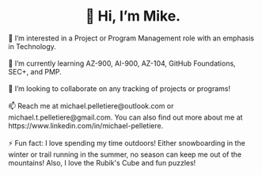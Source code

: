 <h1 align = 'center'> 👋 Hi, I’m Mike. </h1>
👀 I’m interested in a Project or Program Management role with an emphasis in Technology. <br></br>
🌱 I’m currently learning AZ-900, AI-900, AZ-104, GitHub Foundations, SEC+, and PMP. <br></br>
💞️ I’m looking to collaborate on any tracking of projects or programs! <br></br>
📫 Reach me at michael.pelletiere@outlook.com or michael.t.pelletiere@gmail.com. You can also find out more about me at https://www.linkedin.com/in/michael-pelletiere. <br></br>
⚡ Fun fact: I love spending my time outdoors! Either snowboarding in the winter or trail running in the summer, no season can keep me out of the mountains! Also, I love the Rubik's Cube and fun puzzles! <br></br>

<!---
michaelpelletiere/michaelpelletiere is a ✨ special ✨ repository because its `README.md` (this file) appears on your GitHub profile.
You can click the Preview link to take a look at your changes. 
--->
